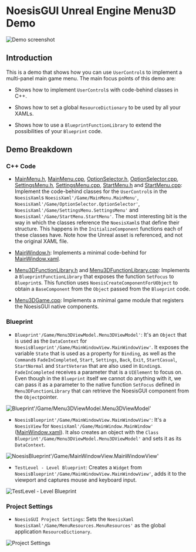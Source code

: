 # NoesisGUI Unreal Engine Menu3D Demo

![Demo screenshot](https://noesis.github.io/NoesisGUI/Samples/Menu3D/UE4/Screenshot.PNG)

## Introduction

This is a demo that shows how you can use `UserControl`s to implement a multi-panel main game menu. The main focus points of this demo are:

* Shows how to implement `UserControl`s with code-behind classes in C++.

* Shows how to set a global `ResourceDictionary` to be used by all your XAMLs.

* Shows how to use a `BlueprintFunctionLibrary` to extend the possibilities of your `Blueprint` code.



## Demo Breakdown

### C++ Code

* [MainMenu.h](Source/Menu3D/MainMenu.h), [MainMenu.cpp](Source/Menu3D/MainMenu.cpp), [OptionSelector.h](Source/Menu3D/OptionSelector.h), [OptionSelector.cpp](Source/Menu3D/OptionSelector.cpp), [SettingsMenu.h](Source/Menu3D/SettingsMenu.h), [SettingsMenu.cpp](Source/Menu3D/SettingsMenu.cpp), [StartMenu.h](Source/Menu3D/StartMenu.h) and [StartMenu.cpp](Source/Menu3D/StartMenu.cpp): Implement the code-behind classes for the `UserControl`s in the `NoesisXaml`s `NoesisXaml'/Game/MainMenu.MainMenu'`, `NoesisXaml'/Game/OptionSelector.OptionSelector'`, `NoesisXaml'/Game/SettingsMenu.SettingsMenu'` and `NoesisXaml'/Game/StartMenu.StartMenu'`. The most interesting bit is the way in which the classes reference the `NoesisXaml`s that define their structure. This happens in the `InitializeComponent` functions each of these classes have. Note how the Unreal asset is referenced, and not the original XAML file.

* [MainWindow.h](Source/Menu3D/MainWindow.h): Implements a minimal code-behind for [MainWindow.xaml](Content/MainWindow.xaml).

* [Menu3DFunctionLibrary.h](Source/Menu3D/Menu3DFunctionLibrary.h) and [Menu3DFunctionLibrary.cpp](Source/Menu3D/Menu3DFunctionLibrary.cpp): Implements a `BlueprintFunctionLibrary` that exposes the function `SetFocus` to `Blueprint`s. This function uses `NoesisCreateComponentForUObject` to obtain a `BaseComponent` from the `Object` passed from the `Blueprint` code.

* [Menu3DGame.cpp](Source/Menu3D/Menu3DGame.cpp): Implements a minimal game module that registers the NoesisGUI native components.

### Blueprint

* `Blueprint'/Game/Menu3DViewModel.Menu3DViewModel'`: It's an `Object` that is used as the `DataContext` for `NoesisBlueprint'/Game/MainWindowView.MainWindowView'`. It exposes the variable `State` that is used as a property for `Binding`, as well as the `Command`s `FadeInCompleted`, `Start`, `Settings`, `Back`, `Exit`, `StartCasual`, `StartNormal` and `StartVeteran` that are also used in `Binding`s. `FadeInCompleted` receives a parameter that is a `UIElement` to focus on. Even though in the `Blueprint` itself we cannot do anything with it, we can pass it as a parameter to the native function `SetFocus` defined in `Menu3DFunctionLibrary` that can retrieve the NoesisGUI component from the `Object`pointer. 

![Blueprint'/Game/Menu3DViewModel.Menu3DViewModel'](https://noesis.github.io/NoesisGUI/Samples/Menu3D/UE4/ViewModel.PNG)

* `NoesisBlueprint'/Game/MainWindowView.MainWindowView'`: It's a `NoesisView` for `NoesisXaml'/Game/MainWindow.MainWindow'` ([MainWindow.xaml](Content/MainWindow.xaml)). It also creates an object with the `Class` `Blueprint'/Game/Menu3DViewModel.Menu3DViewModel'` and sets it as its `DataContext`.

![NoesisBlueprint'/Game/MainWindowView.MainWindowView'](https://noesis.github.io/NoesisGUI/Samples/Menu3D/UE4/MainWindowView.PNG)

* `TestLevel - Level Blueprint`: Creates a `Widget` from `NoesisBlueprint'/Game/MainWindowView.MainWindowView'`, adds it to the viewport and captures mouse and keyboard input.

![TestLevel - Level Blueprint](https://noesis.github.io/NoesisGUI/Samples/Menu3D/UE4/LevelBlueprint.PNG)

### Project Settings

* `NoesisGUI Project Settings`: Sets the `NoesisXaml` `NoesisXaml'/Game/MenuResources.MenuResources'` as the global application `ResourceDictionary`.

![Project Settings](https://noesis.github.io/NoesisGUI/Samples/Menu3D/UE4/ProjectSettings.PNG)